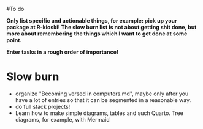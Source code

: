 #To do

**Only list specific and actionable things, for example: pick up your package at R-kioski! The slow burn list is not about getting shit done, but more about remembering the things which I want to get done at some point.**

**Enter tasks in a rough order of importance!**

# Slow burn
- organize "Becoming versed in computers.md", maybe only after you have a lot of entries so that it can be segmented in a reasonable way.
- do full stack projects!
- Learn how to make simple diagrams, tables and such Quarto. Tree diagrams, for example, with Mermaid
